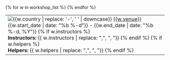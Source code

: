<table class="table table-striped workshops"  style="width: 100%;">
  {% for w in workshop_list %}
  <tr>
<td>
  <img src="{{site.filesurl}}/flags/{{site.flag_size}}/{{w.country | downcase}}.png" title="{{w.country | replace: '-', ' '}}" alt="{{w.country | replace: '-', ' ' | downcase}}" />
  <a href="{{w.url}}">{{w.venue}}</a>
      <br/>
  {{w.start_date | date: "%b %-d"}} - {{w.end_date | date: "%b %-d, %Y"}}
      {% if w.instructors %}
      <br/>
      <b>Instructors:</b> {{ w.instructors | replace: ",", ", "}}
      {% endif %}
      {% if w.helpers %}
      <br/>
      <b>Helpers:</b> {{ w.helpers  | replace: ",", ", "}}
      {% endif %}
</td>
  </tr>
  {% endfor %}

</table>
